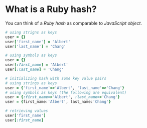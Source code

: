 # What is a Ruby hash?
You can think of a *Ruby hash* as comparable to *JavaScript object*.

```Ruby
# using strigns as keys
user = {}
user['first_name'] = 'Albert'
user['last_name'] = 'Chang'

# using symbols as keys
user = {}
user[:first_name] = 'Albert'
user[:last_name] = 'Chang'

# initializing hash with some key value pairs
# using strings as keys
user = {'first_name'=>'Albert', 'last_name'=>'Chang'}
# using symbols as keys (the following are equivalent)
user = {:first_name=>'Albert', :last_name=>'Chang'}
user = {first_name:'Albert', last_name:'Chang'}

# retrieving values
user['first_name']
user[:first_name]
```